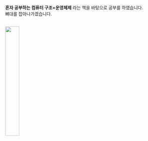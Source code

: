  
 <br/>
 
 **혼자 공부하는 컴퓨터 구조+운영체제** 라는 책을 바탕으로 공부를 하였습니다.   
 뼈대를 잡아나가겠습니다.
 
 <br/>

<img src="https://e-book.ssu.ac.kr/DRMContent/ebook/4801162243092/L4801162243092.jpg" width="30%" height="30%"/>
